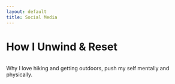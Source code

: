 ```yaml
---
layout: default
title: Social Media
---
```


<div class="post">
	<h1 class="pageTitle">How I Unwind & Reset</h1>
	<img src="{{ '/assets/img/Ganaka_Run.png' | relative_url }}" alt="">
	<p class="intro">Why I love hiking and getting outdoors, push my self mentally and physically.</p>
	<p></p>

</div>

